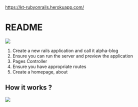 https://kt-rubyonrails.herokuapp.com/

# README
![](https://i.ibb.co/PFWMdfr/image.png)

1) Create a new rails application and call it alpha-blog <br>
2) Ensure you can run the server and preview the application <br>
3) Pages Controller <br>
4) Ensure you have appropriate routes <br>
5) Create a homepage, about <br>



## How it works ?

![](https://i.ibb.co/xXDcMr8/image.png)
